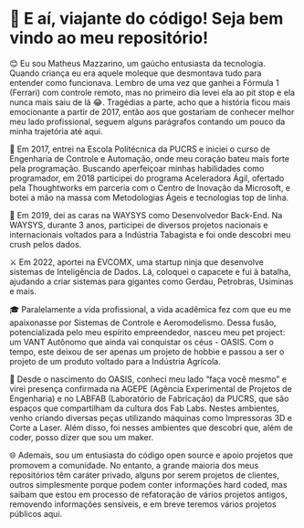 # 👋 E aí, viajante do código! Seja bem vindo ao meu repositório!

😊 Eu sou Matheus Mazzarino, um gaúcho entusiasta da tecnologia. Quando criança eu era aquele moleque que desmontava tudo para entender como funcionava. Lembro de uma vez que ganhei a Fórmula 1 (Ferrari) com controle remoto, mas no primeiro dia levei ela ao pit stop e ela nunca mais saiu de lá 😂. Tragédias a parte, acho que a história ficou mais emocionante a partir de 2017, então aos que gostariam de conhecer melhor meu lado profissional, seguem alguns parágrafos contando um pouco da minha trajetória até aqui.

🚀 Em 2017, entrei na Escola Politécnica da PUCRS e iniciei o curso de Engenharia de Controle e Automação, onde meu coração bateu mais forte pela programação. Buscando aperfeiçoar minhas habilidades como programador, em 2018 participei do programa Aceleradora Ágil, ofertado pela Thoughtworks em parceria com o Centro de Inovação da Microsoft, e botei a mão na massa com Metodologias Ágeis e tecnologias top de linha.

💼 Em 2019, dei as caras na WAYSYS como Desenvolvedor Back-End. Na WAYSYS, durante 3 anos, participei de diversos projetos nacionais e internacionais voltados para a Indústria Tabagista e foi onde descobri meu crush pelos dados.
 
⚔️ Em 2022, aportei na EVCOMX, uma startup ninja que desenvolve sistemas de Inteligência de Dados. Lá, coloquei o capacete e fui à batalha, ajudando a criar sistemas para gigantes como Gerdau, Petrobras, Usiminas e mais.

🎓 Paralelamente a vida profissional, a vida acadêmica fez com que eu me apaixonasse por Sistemas de Controle e Aeromodelismo. Dessa fusão, potencializada pelo meu espírito empreendedor, nasceu meu pet project: um VANT Autônomo que ainda vai conquistar os céus - OASIS. Com o tempo, este deixou de ser apenas um projeto de hobbie e passou a ser o projeto de um produto voltado para a Indústria Agrícola.

🔧 Desde o nascimento do OASIS, conheci meu lado “faça você mesmo” e virei presença confirmada na AGEPE (Agência Experimental de Projetos de Engenharia) e no LABFAB (Laboratório de Fabricação) da PUCRS, que são espaços que compartilham da cultura dos Fab Labs. Nestes ambientes, venho criando diversas peças utilizando máquinas como Impressoras 3D e Corte a Laser. Além disso, foi nesses ambientes que descobri que, além de coder, posso dizer que sou um maker. 

🌐 Ademais, sou um entusiasta do código open source e apoio projetos que promovem a comunidade. No entanto, a grande maioria dos meus repositórios têm caráter privado, alguns por serem projetos de clientes, outros simplesmente porque podem conter informações hard coded, mas saibam que estou em processo de refatoração de vários projetos antigos, removendo informações sensíveis, e em breve teremos vários projetos públicos aqui.


<!--
### Hi there 👋

**mmazzarino/mmazzarino** is a ✨ _special_ ✨ repository because its `README.md` (this file) appears on your GitHub profile.

Here are some ideas to get you started:

- 🔭 I’m currently working on ...
- 🌱 I’m currently learning ...
- 👯 I’m looking to collaborate on ...
- 🤔 I’m looking for help with ...
- 💬 Ask me about ...
- 📫 How to reach me: ...
- 😄 Pronouns: ...
- ⚡ Fun fact: ...
-->
